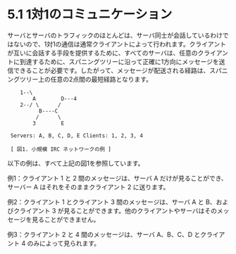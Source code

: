 # 5.1 1対1のコミュニケーション

サーバとサーバのトラフィックのほとんどは、サーバ同士が会話しているわけではないので、1対1の通信は通常クライアントによって行われます。クライアントが互いに会話する手段を提供するために、すべてのサーバは、任意のクライアントに到達するために、スパニングツリーに沿って正確に1方向にメッセージを送信できることが必要です。したがって、メッセージが配送される経路は、スパニングツリー上の任意の2点間の最短経路となります。

```
    1--\
        A        D---4
    2--/ \      /
          B----C
         /      \
        3        E

 Servers: A, B, C, D, E Clients: 1, 2, 3, 4

 [ 図1. 小規模 IRC ネットワークの例 ]
```

以下の例は、すべて上記の図1を参照しています。

例1：クライアント 1 と 2 間のメッセージは、サーバ A だけが見ることができ、サーバー A はそれをそのままクライアント 2 に送ります。

例2：クライアント 1 とクライアント 3 間のメッセージは、サーバ A と B、およびクライアント 3 が見ることができます。他のクライアントやサーバはそのメッセージを見ることができません。

例3：クライアント 2 と 4 間のメッセージは、サーバ A、B、C、D とクライアント 4 のみによって見られます。

